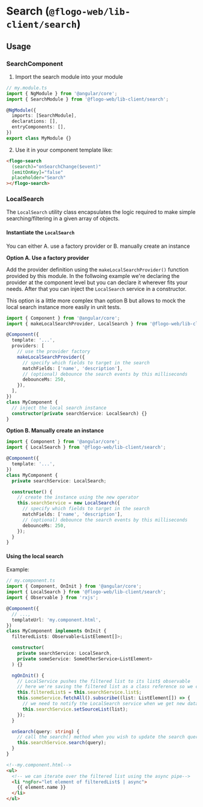 # Search (`@flogo-web/lib-client/search`)

## Usage

### SearchComponent

1. Import the search module into your module

```typescript
// my.module.ts
import { NgModule } from '@angular/core';
import { SearchModule } from '@flogo-web/lib-client/search';

@NgModule({
  imports: [SearchModule],
  declarations: [],
  entryComponents: [],
})
export class MyModule {}
```

2. Use it in your component template like:

```html
<flogo-search
  (search)="onSearchChange($event)"
  [emitOnKey]="false"
  placeholder="Search"
></flogo-search>
```

### LocalSearch

The `LocalSearch` utility class encapsulates the logic required to make simple searching/filtering
in a given array of objects.

#### Instantiate the `LocalSearch`

You can either A. use a factory provider or B. manually create an instance

**Option A. Use a factory provider**

Add the provider definition using the `makeLocalSearchProvider()` function provided by this module. In the follwoing example
we're declaring the provider at the component level but you can declare it wherever fits your needs.
After that you can inject the `LocalSearch` service in a constructor.

This option is a little more complex than option B but allows to mock the local search instance more easily in unit tests.

```typescript
import { Component } from '@angular/core';
import { makeLocalSearchProvider, LocalSearch } from '@flogo-web/lib-client/search';

@Component({
  template: '...',
  providers: [
    // use the provider factory
    makeLocalSearchProvider({
      // specify which fields to target in the search
      matchFields: ['name', 'description'],
      // (optional) debounce the search events by this milliseconds
      debounceMs: 250,
    }),
  ],
})
class MyComponent {
  // inject the local search instance
  constructor(private searchService: LocalSearch) {}
}
```

**Option B. Manually create an instance**

```typescript
import { Component } from '@angular/core';
import { LocalSearch } from '@flogo-web/lib-client/search';

@Component({
  template: '...',
})
class MyComponent {
  private searchService: LocalSearch;

  constructor() {
    // create the instance using the new operator
    this.searchService = new LocalSearch({
      // specify which fields to target in the search
      matchFields: ['name', 'description'],
      // (optional) debounce the search events by this milliseconds
      debounceMs: 250,
    });
  }
}
```

#### Using the local search

Example:

```typescript
// my.component.ts
import { Component, OnInit } from '@angular/core';
import { LocalSearch } from '@flogo-web/lib-client/search';
import { Observable } from 'rxjs';

@Component({
  // ...,
  templateUrl: 'my.component.html',
})
class MyComponent implements OnInit {
  filteredList$: Observable<ListElement[]>;

  constructor(
    private searchService: LocalSearch,
    private someService: SomeOtherService<ListElement>
  ) {}

  ngOnInit() {
    // LocalService pushes the filtered list to its list$ observable
    // here we're saving the filtered list as a class reference so we can use it in the template
    this.filteredList$ = this.searchService.list$;
    this.someService.fetchAll().subscribe((list: ListElement[]) => {
      // we need to notify the LocalSearch service when we get new data
      this.searchService.setSourceList(list);
    });
  }

  onSearch(query: string) {
    // call the search() method when you wish to update the search query
    this.searchService.search(query);
  }
}
```

```html
<!--my.component.html-->
<ul>
  <!-- we can iterate over the filtered list using the async pipe-->
  <li *ngFor="let element of filteredList$ | async">
    {{ element.name }}
  </li>
</ul>
```
